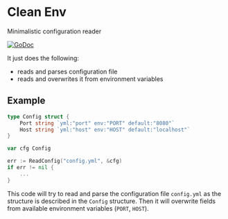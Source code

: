 # Clean Env

Minimalistic configuration reader

[![GoDoc](https://godoc.org/github.com/ilyakaznacheev/cleanenv?status.svg)](https://godoc.org/github.com/ilyakaznacheev/cleanenv)

It just does the following:

- reads and parses configuration file
- reads and overwrites it from environment variables

## Example

```go
type Config struct {
	Port string `yml:"port" env:"PORT" default:"8080"`
	Host string `yml:"host" env:"HOST" default:"localhost"`
}

var cfg Config

err := ReadConfig("config.yml", &cfg)
if err != nil {
    ...
}
```

This code will try to read and parse the configuration file `config.yml` as the structure is described in the `Config` structure. Then it will overwrite fields from available environment variables (`PORT`, `HOST`).
